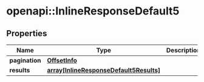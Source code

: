 # openapi::InlineResponseDefault5


## Properties
Name | Type | Description | Notes
------------ | ------------- | ------------- | -------------
**pagination** | [**OffsetInfo**](OffsetInfo.md) |  | [optional] 
**results** | [**array[InlineResponseDefault5Results]**](inline_response_default_5_results.md) |  | [optional] 


